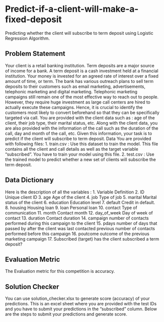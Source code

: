 # Predict-if-a-client-will-make-a-fixed-deposit
Predicting whether the client will subscribe to term deposit using Logistic Regression Algorithm.
## Problem Statement
Your client is a retail banking institution. Term deposits are a major source of income for a bank. A term deposit is a cash investment held at a financial institution. Your money is invested for an agreed rate of interest over a fixed amount of time, or term. The bank has various outreach plans to sell term deposits to their customers such as email marketing, advertisements, telephonic marketing and digital marketing.
Telephonic marketing campaigns still remain one of the most effective way to reach out to people. However, they require huge investment as large call centers are hired to actually execute these campaigns. Hence, it is crucial to identify the customers most likely to convert beforehand so that they can be specifically targeted via call.
You are provided with the client data such as : age of the client, their job type, their marital status, etc. Along with the client data, you are also provided with the information of the call such as the duration of the call, day and month of the call, etc. Given this information, your task is to predict if
the client will subscribe to term deposit. Data You are provided with following files: 
    1. train.csv : Use this dataset to train the model. This file contains all the client and call details as well as the target variable “subscribed”. You have  to train your model using this file.
    2. test.csv : Use the trained model to predict whether a new set of clients will subscribe the term deposit.
## Data Dictionary
Here is the description of all the variables :
     1. Variable                     Definition
     2. ID                           Unique client ID
     3. age                          Age of the client
     4. job                          Type of job
     5. marital                      Marital status of the client
     6. education                    Education level
     7. default                      Credit in default.
     8. housing                      Housing loan
     9. loan                         Personal loan
     10. contact                     Type of communication
     11. month                       Contact month
     12. day_of_week                 Day of week of contact
     13. duration                    Contact duration
     14. campaign                    number of contacts performed during this campaign to the client
     15. pdays                       number of days that passed by after the client was last contacted previous number of contacts performed before this campaign
     16. poutcome                    outcome of the previous marketing campaign
     17. Subscribed (target)         has the client subscribed a term deposit?
## Evaluation Metric
The Evaluation metric for this competition is accuracy.
## Solution Checker
You can use solution_checker.xlsx to generate score (accuracy) of your
predictions.
This is an excel sheet where you are provided with the test IDs and you have to submit your predictions in the “subscribed” column. Below are the steps to submit your predictions and generate score.
